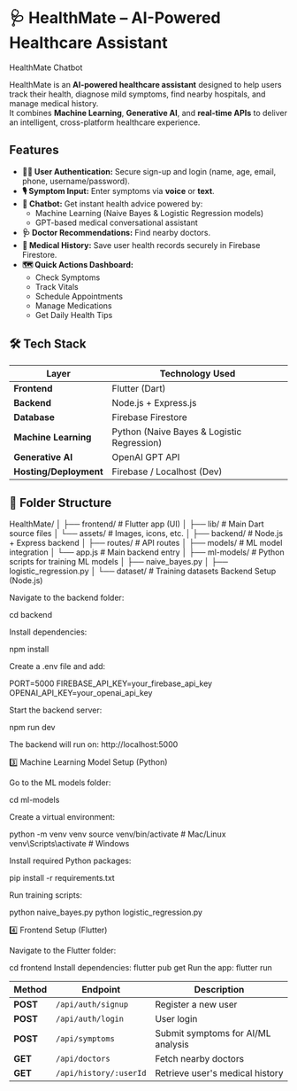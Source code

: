 # 🩺 HealthMate – AI-Powered Healthcare Assistant
HealthMate Chatbot


HealthMate is an **AI-powered healthcare assistant** designed to help users track their health, diagnose mild symptoms, find nearby hospitals, and manage medical history.  
It combines **Machine Learning**, **Generative AI**, and **real-time APIs** to deliver an intelligent, cross-platform healthcare experience.


## Features

- **🧑‍💼 User Authentication:** Secure sign-up and login (name, age, email, phone, username/password).
- **🎙️ Symptom Input:** Enter symptoms via **voice** or **text**.
- **💬 Chatbot:** Get instant health advice powered by:
  - Machine Learning (Naive Bayes & Logistic Regression models)
  - GPT-based medical conversational assistant
- **🩺 Doctor Recommendations:** Find nearby doctors.
- **📜 Medical History:** Save user health records securely in Firebase Firestore.
- **🗺️ Quick Actions Dashboard:**
  - Check Symptoms
  - Track Vitals
  - Schedule Appointments
  - Manage Medications
  - Get Daily Health Tips


## 🛠️ Tech Stack

| Layer          | Technology Used |
|----------------|----------------|
| **Frontend**   | Flutter (Dart) |
| **Backend**    | Node.js + Express.js |
| **Database**   | Firebase Firestore |
| **Machine Learning** | Python (Naive Bayes & Logistic Regression) |
| **Generative AI** | OpenAI GPT API |
| **Hosting/Deployment** | Firebase / Localhost (Dev) |

## 📂 Folder Structure

HealthMate/
│
├── frontend/ # Flutter app (UI)
│ ├── lib/ # Main Dart source files
│ └── assets/ # Images, icons, etc.
│
├── backend/ # Node.js + Express backend
│ ├── routes/ # API routes
│ ├── models/ # ML model integration
│ └── app.js # Main backend entry
│
├── ml-models/ # Python scripts for training ML models
│ ├── naive_bayes.py
│ ├── logistic_regression.py
│ └── dataset/ # Training datasets
Backend Setup (Node.js)

Navigate to the backend folder:

cd backend


Install dependencies:

npm install


Create a .env file and add:

PORT=5000
FIREBASE_API_KEY=your_firebase_api_key
OPENAI_API_KEY=your_openai_api_key


Start the backend server:

npm run dev


The backend will run on: http://localhost:5000

3️⃣ Machine Learning Model Setup (Python)

Go to the ML models folder:

cd ml-models


Create a virtual environment:

python -m venv venv
source venv/bin/activate   # Mac/Linux
venv\Scripts\activate      # Windows


Install required Python packages:

pip install -r requirements.txt


Run training scripts:

python naive_bayes.py
python logistic_regression.py

4️⃣ Frontend Setup (Flutter)

Navigate to the Flutter folder:

cd frontend
Install dependencies:
flutter pub get
Run the app:
flutter run

| Method   | Endpoint               | Description                        |
| -------- | ---------------------- | ---------------------------------- |
| **POST** | `/api/auth/signup`     | Register a new user                |
| **POST** | `/api/auth/login`      | User login                         |
| **POST** | `/api/symptoms`        | Submit symptoms for AI/ML analysis |
| **GET**  | `/api/doctors`         | Fetch nearby doctors               |
| **GET**  | `/api/history/:userId` | Retrieve user's medical history    |


